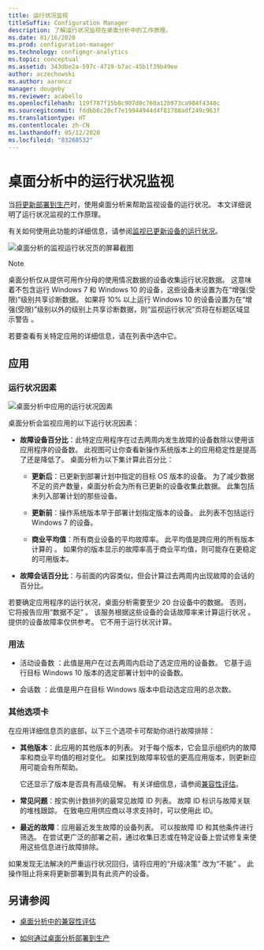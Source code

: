 ```yaml
---
title: 运行状况监视
titleSuffix: Configuration Manager
description: 了解运行状况监视在桌面分析中的工作原理。
ms.date: 01/16/2020
ms.prod: configuration-manager
ms.technology: configmgr-analytics
ms.topic: conceptual
ms.assetid: 343dbe2a-597c-4719-b7ac-45b1f39b49ee
author: aczechowski
ms.author: aaroncz
manager: dougeby
ms.reviewer: acabello
ms.openlocfilehash: 119f787f15b8c907d0c760a12b973ca984f4348c
ms.sourcegitcommit: fddbb6c20cf7e19944944d4f81788adf249c963f
ms.translationtype: HT
ms.contentlocale: zh-CN
ms.lasthandoff: 05/12/2020
ms.locfileid: "83268532"
---
```

# <a name="health-status-monitoring-in-desktop-analytics"></a>桌面分析中的运行状况监视

当[将更新部署到生产](deploy-prod.md)时，使用桌面分析来帮助监视设备的运行状况。 本文详细说明了运行状况监视的工作原理。

有关如何使用此功能的详细信息，请参阅[监视已更新设备的运行状况](deploy-prod.md#bkmk_monitor)。

![桌面分析的监视运行状况页的屏幕截图](media/monitor-health.png)

> [!NOTE]  
> 桌面分析仅从提供可用作分母的使用情况数据的设备收集运行状况数据。 这意味着不包含运行 Windows 7 和 Windows 10 的设备，这些设备未设置为在“增强(受限)”级别共享诊断数据。 如果将 10% 以上运行 Windows 10 的设备设置为在“增强(受限)”级别以外的级别上共享诊断数据，则“监视运行状况”页将在标题区域显示警告  。  

若要查看有关特定应用的详细信息，请在列表中选中它。

## <a name="apps"></a>应用

### <a name="health-status-factors"></a>运行状况因素

![桌面分析中应用的运行状况因素](media/monitor-health-status-factors.png)

桌面分析会监视应用的以下运行状况因素：

- **故障设备百分比**：此特定应用程序在过去两周内发生故障的设备数除以使用该应用程序的设备数。 此视图可让你查看新操作系统版本上的应用稳定性是提高了还是降低了。 桌面分析为以下集计算此百分比：  

  - **更新后**：已更新到部署计划中指定的目标 OS 版本的设备。 为了减少数据不足的资产数量，桌面分析会为所有已更新的设备收集此数据。 此集包括未列入部署计划的那些设备。  

  - **更新前**：操作系统版本早于部署计划指定版本的设备。 此列表不包括运行 Windows 7 的设备。  

  - **商业平均值**：所有商业设备的平均故障率。 此平均值是跨应用的所有版本计算的  。 如果你的版本显示的故障率高于商业平均值，则可能存在更稳定的可用版本。  

- **故障会话百分比**：与前面的内容类似，但会计算过去两周内出现故障的会话的百分比。  

若要确定应用程序的运行状况，桌面分析需要至少 20 台设备中的数据。 否则，它将报告应用“数据不足”  。 该服务根据这些设备的会话故障率来计算运行状况  。 提供的设备故障率仅供参考。 它不用于运行状况计算。

### <a name="usage"></a>用法

<!-- 5533890 -->

- 活动设备数  ：此值是用户在过去两周内启动了选定应用的设备数。 它基于运行目标 Windows 10 版本的选定部署计划中的设备数。

- 会话数  ：此值是用户在目标 Windows 版本中启动选定应用的总次数。

### <a name="additional-tabs"></a>其他选项卡

在应用详细信息页的底部，以下三个选项卡可帮助你进行故障排除：

- **其他版本**：此应用的其他版本的列表。 对于每个版本，它会显示组织内的故障率和商业平均值的相对变化。 如果找到故障率较低的更高应用版本，则更新应用可能会有所帮助。  

    它还显示了版本是否具有高级见解。 有关详细信息，请参阅[兼容性评估](compat-assessment.md)。  

- **常见问题**：按实例计数排列的最常见故障 ID 列表。 故障 ID 标识与故障关联的堆栈跟踪。 在致电应用供应商以寻求支持时，可以使用此 ID。  

- **最近的故障**：应用最近发生故障的设备列表。 可以按故障 ID 和其他条件进行筛选。 在尝试更广泛的部署之前，通过收集日志或在特定设备上尝试修复来使用这些信息进行故障排除。  

如果发现无法解决的严重运行状况回归，请将应用的“升级决策”  改为“不能”  。 此操作阻止将来将更新部署到具有此资产的设备。

## <a name="see-also"></a>另请参阅

- [桌面分析中的兼容性评估](compat-assessment.md)  

- [如何通过桌面分析部署到生产](deploy-prod.md)  

